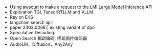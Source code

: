 - Using [awscurl](https://github.com/okigan/awscurl) to make a request to the LMI [Large Model Inference](https://docs.aws.amazon.com/sagemaker/latest/dg/large-model-inference-container-docs.html) API
- Exploration TGI, TensorRTLLM and VLLM
- Ray on EKS
- langchain search api
- paper 2402.00667, existing variant of dpo
- Speculative Decoding
- Open Search 稀疏编码, 稀疏图片编码器
- AudioLM，Diffusion，Any2Any